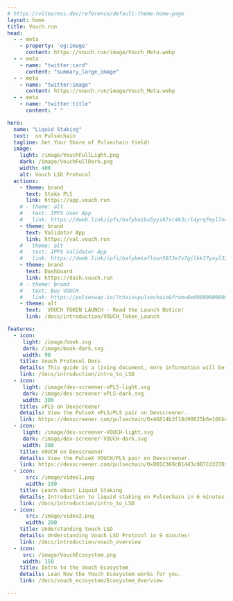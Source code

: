 ```yaml
---
# https://vitepress.dev/reference/default-theme-home-page
layout: home
title: Vouch.run
head:
  - - meta
    - property: 'og:image'
      content: https://vouch.run/image/Vouch_Meta.webp
  - - meta
    - name: "twitter:card"
      content: "summary_large_image"
  - - meta
    - name: "twitter:image"
      content: https://vouch.run/image/Vouch_Meta.webp   
  - - meta
    - name: "twitter:title"
      content: " "       

hero:
  name: "Liquid Staking" 
  text:  on Pulsechain
  tagline: Get Your Share of Pulsechain Yield!
  image:
    light: /image/VouchFullLight.png
    dark: /image/VouchFullDark.png
    width: 400
    alt: Vouch LSD Protocol
  actions:
    - theme: brand
      text: Stake PLS
      link: https://app.vouch.run
    # - theme: alt
    #   text: IPFS User App
    #   link: https://dweb.link/ipfs/bafybeibu5yyi67xr4k3crl4yrqfmyl7n4jdst444lsec5rmwj7doiybfuy
    - theme: brand
      text: Validator App
      link: https://val.vouch.run
    # - theme: alt
    #   text: IPFS Validator App
    #   link: https://dweb.link/ipfs/bafybeiafloun5633e7v7gilkk37ynyl32ydqm5zpgdlmscdcusfbctzdk4
    - theme: brand
      text: Dashboard
      link: https://dash.vouch.run
    # - theme: brand
    #   text: Buy VOUCH
    #   link: https://pulseswap.io/?chain=pulsechain&from=0x0000000000000000000000000000000000000000&to=0xD34f5ADC24d8Cc55C1e832Bdf65fFfDF80D1314f
    - theme: alt
      text:  VOUCH TOKEN LAUNCH - Read the Launch Notice!
      link: /docs/introduction/VOUCH_Token_Launch

features:
  - icon:
     light: /image/book.svg
     dark: /image/book-dark.svg
     width: 90
    title: Vouch Protocol Docs
    details: This guide is a living document, more information will be added regularly.
    link: /docs/introduction/intro_to_LSD
  - icon:
     light: /image/dex-screener-vPLS-light.svg
     dark: /image/dex-screener-vPLS-dark.svg
     width: 300
    title: vPLS on Dexscreener
    details: View the PulseX vPLS/PLS pair on Dexscreener.
    link: https://dexscreener.com/pulsechain/0x46814b3f18d90625b6e166bc2917bb64a635d797
  - icon:
     light: /image/dex-screener-VOUCH-light.svg
     dark: /image/dex-screener-VOUCH-dark.svg
     width: 300
    title: VOUCH on Dexscreener
    details: View the PulseX VOUCH/PLS pair on Dexscreener.
    link: https://dexscreener.com/pulsechain/0x801C369cB1443c087Cd327DfB53AECf378F6ff85
  - icon:
      src: /image/video1.png
      width: 190
    title: Learn about Liquid Staking
    details: Introduction to liquid staking on Pulsechain in 6 minutes!
    link: /docs/introduction/intro_to_LSD
  - icon:
      src: /image/video2.png
      width: 200
    title: Understanding Vouch LSD
    details: Understanding Vouch LSD Protocol in 9 minutes! 
    link: /docs/introduction/vouch_overview
  - icon:
     src: /image/VouchEcosystem.png
     width: 150
    title: Intro to the Vouch Ecosystem
    details: Lean how the Vouch Ecosystem works for you.
    link: /docs/vouch_ecosystem/Ecosystem_Overview  

---
```



